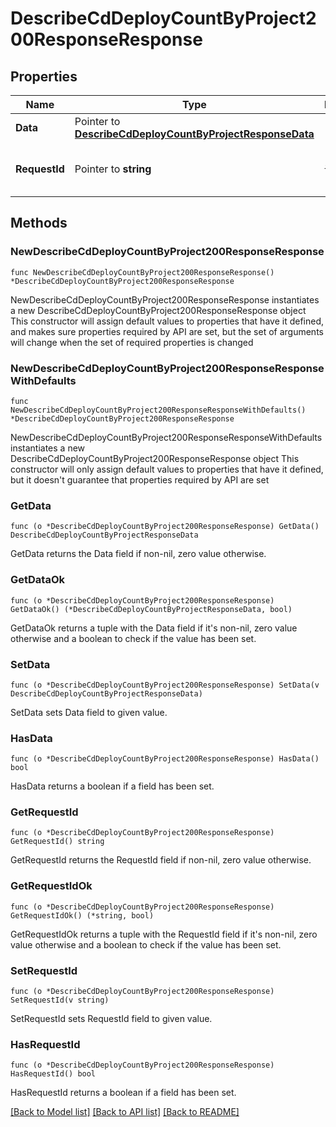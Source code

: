 # DescribeCdDeployCountByProject200ResponseResponse

## Properties

Name | Type | Description | Notes
------------ | ------------- | ------------- | -------------
**Data** | Pointer to [**DescribeCdDeployCountByProjectResponseData**](DescribeCdDeployCountByProjectResponseData.md) |  | [optional] 
**RequestId** | Pointer to **string** | 请求id | [optional] [default to "xxxxx"]

## Methods

### NewDescribeCdDeployCountByProject200ResponseResponse

`func NewDescribeCdDeployCountByProject200ResponseResponse() *DescribeCdDeployCountByProject200ResponseResponse`

NewDescribeCdDeployCountByProject200ResponseResponse instantiates a new DescribeCdDeployCountByProject200ResponseResponse object
This constructor will assign default values to properties that have it defined,
and makes sure properties required by API are set, but the set of arguments
will change when the set of required properties is changed

### NewDescribeCdDeployCountByProject200ResponseResponseWithDefaults

`func NewDescribeCdDeployCountByProject200ResponseResponseWithDefaults() *DescribeCdDeployCountByProject200ResponseResponse`

NewDescribeCdDeployCountByProject200ResponseResponseWithDefaults instantiates a new DescribeCdDeployCountByProject200ResponseResponse object
This constructor will only assign default values to properties that have it defined,
but it doesn't guarantee that properties required by API are set

### GetData

`func (o *DescribeCdDeployCountByProject200ResponseResponse) GetData() DescribeCdDeployCountByProjectResponseData`

GetData returns the Data field if non-nil, zero value otherwise.

### GetDataOk

`func (o *DescribeCdDeployCountByProject200ResponseResponse) GetDataOk() (*DescribeCdDeployCountByProjectResponseData, bool)`

GetDataOk returns a tuple with the Data field if it's non-nil, zero value otherwise
and a boolean to check if the value has been set.

### SetData

`func (o *DescribeCdDeployCountByProject200ResponseResponse) SetData(v DescribeCdDeployCountByProjectResponseData)`

SetData sets Data field to given value.

### HasData

`func (o *DescribeCdDeployCountByProject200ResponseResponse) HasData() bool`

HasData returns a boolean if a field has been set.

### GetRequestId

`func (o *DescribeCdDeployCountByProject200ResponseResponse) GetRequestId() string`

GetRequestId returns the RequestId field if non-nil, zero value otherwise.

### GetRequestIdOk

`func (o *DescribeCdDeployCountByProject200ResponseResponse) GetRequestIdOk() (*string, bool)`

GetRequestIdOk returns a tuple with the RequestId field if it's non-nil, zero value otherwise
and a boolean to check if the value has been set.

### SetRequestId

`func (o *DescribeCdDeployCountByProject200ResponseResponse) SetRequestId(v string)`

SetRequestId sets RequestId field to given value.

### HasRequestId

`func (o *DescribeCdDeployCountByProject200ResponseResponse) HasRequestId() bool`

HasRequestId returns a boolean if a field has been set.


[[Back to Model list]](../README.md#documentation-for-models) [[Back to API list]](../README.md#documentation-for-api-endpoints) [[Back to README]](../README.md)


